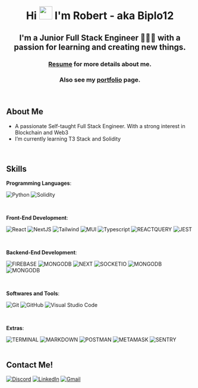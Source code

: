 <div align="center">
    <h1 align="center">Hi <img width="35" src="https://media.giphy.com/media/hvRJCLFzcasrR4ia7z/giphy.gif"> I'm Robert - aka Biplo12</h1>
    <h2 align="center">I'm a Junior Full Stack Engineer 👨🏻‍💻 with a passion for learning and creating new things.</h2>
    <h3>
        <a href="https://github.com/Biplo12/Biplo12/blob/main/resources/Robert-Sinski-CV.pdf" target="_blank">Resume</a> for more details about me.
    </h3>
    <h3>
        Also see my <a href="https://robert-sinski-portfolio.vercel.app/" target="_blank">portfolio</a> page. 
    </h3>
</div>

<br>

## <b> About Me</b>

- A passionate Self-taught Full Stack Engineer. With a strong interest in Blockchain and Web3
- I’m currently learning T3 Stack and Solidity

<br>

## <b> Skills</b>

<p align="center">

**Programming Languages**:

![Python](https://img.shields.io/badge/Python%20|%20Begginer%20-%2314354C.svg?style=for-the-badge&logo=python&logoColor=white)
![Solidity](https://img.shields.io/badge/Solidity%20|%20Begginer%20-%2314354C.svg?style=for-the-badge&logo=solidity&logoColor=white)

<br> 
    
**Front-End Development**:

![React](https://img.shields.io/badge/React%20-%23E34F26.svg?style=for-the-badge&logo=react&logoColor=white&color=blue)
![NextJS](https://img.shields.io/badge/NEXT%20-%23E34F26.svg?style=for-the-badge&logo=next.js&logoColor=white&color=blue)
![Tailwind](https://img.shields.io/badge/Tailwind%20CSS%20-%231572B6.svg?style=for-the-badge&logo=tailwindcss&logoColor=white)
![MUI](https://img.shields.io/badge/MUi-%231572B6.svg?style=for-the-badge&logo=tailwindcss&logoColor=white)
![Typescript](https://img.shields.io/badge/typescript%20-%23F7DF1E.svg?style=for-the-badge&logo=typescript&logoColor=white&color=blue)
![REACTQUERY](https://img.shields.io/badge/react%20query%20-%23F7DF1E.svg?style=for-the-badge&logo=reactquery&logoColor=white&color=blue)
![JEST](https://img.shields.io/badge/JEST%20-%23F7DF1E.svg?style=for-the-badge&logo=jest&logoColor=white&color=red)

<br>

**Backend-End Development**:

![FIREBASE](https://img.shields.io/badge/firebase%20-%23E34F26.svg?style=for-the-badge&logo=firebase&logoColor=white&color=orange)
![MONGODB](https://img.shields.io/badge/MongoDB%20-%23E34F26.svg?style=for-the-badge&logo=mongodb&logoColor=bla&color=darkgreen)
![NEXT](https://img.shields.io/badge/NEXT%20-%23E34F26.svg?style=for-the-badge&logo=next.js&logoColor=white&color=blue)
![SOCKETIO](https://img.shields.io/badge/Socket.io%20-%23E34F26.svg?style=for-the-badge&logo=socket.io&logoColor=white&color=red)
![MONGODB](https://img.shields.io/badge/Node.js%20-%23E34F26.svg?style=for-the-badge&logo=node.js&logoColor=bla&color=darkgreen)
![MONGODB](https://img.shields.io/badge/Prisma%20-%23E34F26.svg?style=for-the-badge&logo=prisma&logoColor=bla&color=black)

<br>

**Softwares and Tools**:

![Git](https://img.shields.io/badge/git-%23F05033.svg?style=for-the-badge&logo=git&logoColor=white)
![GitHub](https://img.shields.io/badge/github-%23121011.svg?style=for-the-badge&logo=github&logoColor=white)
![Visual Studio Code](https://img.shields.io/badge/Visual%20Studio%20Code-0078d7.svg?style=for-the-badge&logo=visual-studio-code&logoColor=white)

<br>

**Extras**:

![TERMINAL](https://img.shields.io/badge/Terminal-%23054020?style=for-the-badge&logo=gnu-bash&logoColor=white)
![MARKDOWN](https://img.shields.io/badge/markdown-%23000000.svg?style=for-the-badge&logo=markdown&logoColor=white)
![POSTMAN](https://img.shields.io/badge/postman-%23000000.svg?style=for-the-badge&logo=postman&logoColor=white&color=orange)
![METAMASK](https://img.shields.io/badge/metamask-%23000000.svg?style=for-the-badge&logo=ethereum&logoColor=white&color=grey)
![SENTRY](https://img.shields.io/badge/sentry-%23000000.svg?style=for-the-badge&logo=sentry&logoColor=white)
<br><br>

</p>

## <b>Contact Me!</b>

<a href="https://discordapp.com/users/1011685878550233088">![Discord](https://img.shields.io/badge/Discord%20-%23E34F26.svg?style=for-the-badge&logo=discord&logoColor=white&color=blue)</a>
<a href="https://pl.linkedin.com/in/robert-si%C5%84ski-037398227?trk=people-guest_people_search-card">![LinkedIn](https://img.shields.io/badge/LinkedIn%20-%23E34F26.svg?style=for-the-badge&logo=linkedin&logoColor=white&color=blue)</a>
<a
  href="mailto:robertbiplosek@gmail.com">![Gmail](https://img.shields.io/badge/Gmail%20-%23E34F26.svg?style=for-the-badge&logo=gmail&logoColor=white&color=red)</a>
<br>
<br>
